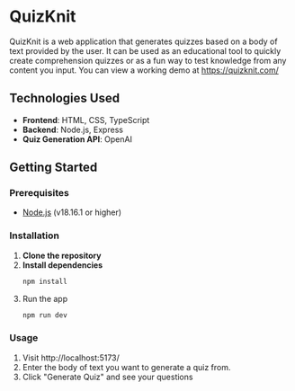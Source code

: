 # QuizKnit

QuizKnit is a web application that generates quizzes based on a body of text provided by the user. It can be used as an educational tool to quickly create comprehension quizzes or as a fun way to test knowledge from any content you input. You can view a working demo at https://quizknit.com/

## Technologies Used

- **Frontend**: HTML, CSS, TypeScript
- **Backend**: Node.js, Express
- **Quiz Generation API**: OpenAI
  
## Getting Started

### Prerequisites

- [Node.js](https://nodejs.org/) (v18.16.1 or higher)

### Installation

1. **Clone the repository**
2. **Install dependencies**
   ```bash
   npm install
3. Run the app
    ```bash
    npm run dev

### Usage

1. Visit http://localhost:5173/
2. Enter the body of text you want to generate a quiz from.
3. Click "Generate Quiz" and see your questions